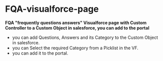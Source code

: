 # FQA-visualforce-page
**FQA "frequently questions answers" Visualforce page with Custom Controller to a Custom Object in salesforce, you can add to the portal**
- you can add Questions, Answers and its Category to the Custom Object in salesforce.
- you can Select the required Category from a Picklist in the VF.
- you can add it to the portal.
